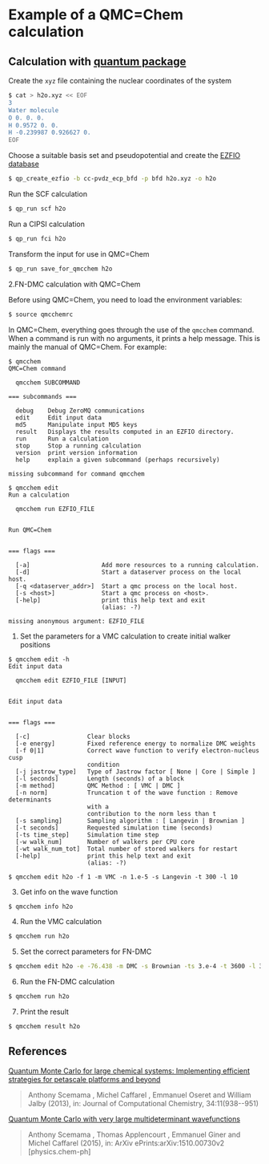 # Example of a QMC=Chem calculation

## Calculation with [quantum package](http://github.com/QuantumPackage/qp2)


Create the `xyz` file containing the nuclear coordinates of the system

```bash
$ cat > h2o.xyz << EOF
3
Water molecule
O 0. 0. 0.
H 0.9572 0. 0.
H -0.239987 0.926627 0.
EOF
```

Choose a suitable basis set and pseudopotential and create the [EZFIO database](https://github.com/LCPQ/ezfio)

```bash
$ qp_create_ezfio -b cc-pvdz_ecp_bfd -p bfd h2o.xyz -o h2o
```

Run the SCF calculation

```bash
$ qp_run scf h2o
```

Run a CIPSI calculation

```bash
$ qp_run fci h2o
```

Transform the input for use in QMC=Chem

```bash
$ qp_run save_for_qmcchem h2o
```


2.FN-DMC calculation with QMC=Chem


Before using QMC=Chem, you need to load the environment variables:

```bash
$ source qmcchemrc
```

In QMC=Chem, everything goes through the use of the ``qmcchem`` command.
When a command is run with no arguments, it prints a help message.
This is mainly the manual of QMC=Chem. For example:

```
$ qmcchem 
QMC=Chem command

  qmcchem SUBCOMMAND

=== subcommands ===

  debug    Debug ZeroMQ communications
  edit     Edit input data
  md5      Manipulate input MD5 keys
  result   Displays the results computed in an EZFIO directory.
  run      Run a calculation
  stop     Stop a running calculation
  version  print version information
  help     explain a given subcommand (perhaps recursively)

missing subcommand for command qmcchem

$ qmcchem edit
Run a calculation

  qmcchem run EZFIO_FILE


Run QMC=Chem
      

=== flags ===

  [-a]                    Add more resources to a running calculation.
  [-d]                    Start a dataserver process on the local host.
  [-q <dataserver_addr>]  Start a qmc process on the local host.
  [-s <host>]             Start a qmc process on <host>.
  [-help]                 print this help text and exit
                          (alias: -?)

missing anonymous argument: EZFIO_FILE
```

1) Set the parameters for a VMC calculation to create initial walker positions

```
$ qmcchem edit -h
Edit input data

  qmcchem edit EZFIO_FILE [INPUT]


Edit input data
      

=== flags ===

  [-c]                Clear blocks
  [-e energy]         Fixed reference energy to normalize DMC weights
  [-f 0|1]            Correct wave function to verify electron-nucleus cusp
                      condition
  [-j jastrow_type]   Type of Jastrow factor [ None | Core | Simple ]
  [-l seconds]        Length (seconds) of a block
  [-m method]         QMC Method : [ VMC | DMC ]
  [-n norm]           Truncation t of the wave function : Remove determinants
                      with a
                      contribution to the norm less than t
  [-s sampling]       Sampling algorithm : [ Langevin | Brownian ]
  [-t seconds]        Requested simulation time (seconds)
  [-ts time_step]     Simulation time step
  [-w walk_num]       Number of walkers per CPU core
  [-wt walk_num_tot]  Total number of stored walkers for restart
  [-help]             print this help text and exit
                      (alias: -?)

$ qmcchem edit h2o -f 1 -m VMC -n 1.e-5 -s Langevin -t 300 -l 10
```

3) Get info on the wave function

```bash
$ qmcchem info h2o
```

4) Run the VMC calculation

```bash
$ qmcchem run h2o
```

5) Set the correct parameters for FN-DMC

```bash
$ qmcchem edit h2o -e -76.438 -m DMC -s Brownian -ts 3.e-4 -t 3600 -l 30
```

6) Run the FN-DMC calculation

```bash
$ qmcchem run h2o
```

7) Print the result

```bash
$ qmcchem result h2o

```




References
----------

[Quantum Monte Carlo for large chemical systems: Implementing efficient strategies for petascale platforms and beyond](http://dx.doi.org/10.1002/jcc.23216)
> Anthony Scemama , Michel Caffarel , Emmanuel Oseret and William Jalby (2013), in: Journal of Computational Chemistry, 34:11(938--951) 

[Quantum Monte Carlo with very large multideterminant wavefunctions](http://arxiv.org/abs/1510.00730)
> Anthony Scemama , Thomas Applencourt , Emmanuel Giner and Michel Caffarel (2015), in: ArXiv ePrints:arXiv:1510.00730v2 [physics.chem-ph] 

